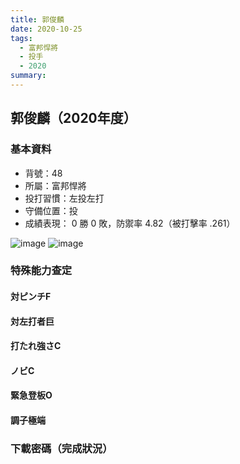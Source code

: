 ```yaml
---
title: 郭俊麟
date: 2020-10-25
tags:
  - 富邦悍將
  - 投手
  - 2020
summary: 
---
```


## 郭俊麟（2020年度）

### 基本資料
- 背號：48
- 所屬：富邦悍將
- 投打習慣：左投左打
- 守備位置：投
- 成績表現： 0 勝 0 敗，防禦率 4.82（被打擊率 .261）

![image](https://i.imgur.com/goQAYdJ.jpg)
![image](https://i.imgur.com/09OwKm4.jpg)

### 特殊能力查定
#### 対ピンチF
#### 対左打者巨
#### 打たれ強さC
#### ノビC
#### 緊急登板O 
#### 調子極端

### 下載密碼（完成狀況）